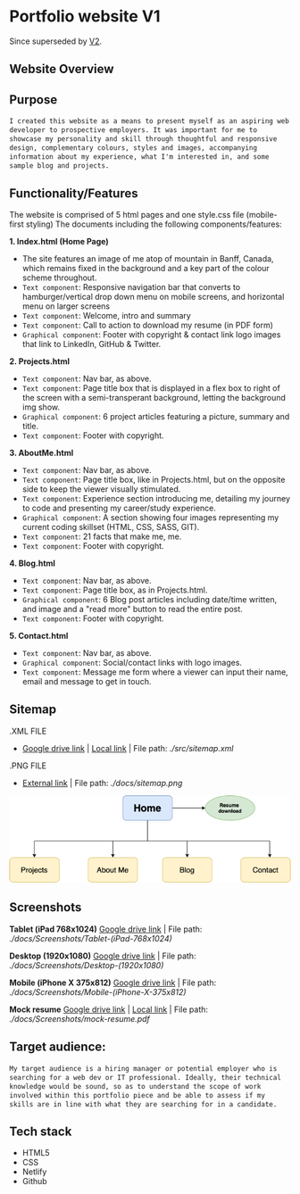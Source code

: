 # Portfolio website V1
Since superseded by [V2](https://github.com/angieloux/portfolio-v2).

## **Website Overview**

## **Purpose**
    I created this website as a means to present myself as an aspiring web developer to prospective employers. It was important for me to showcase my personality and skill through thoughtful and responsive design, complementary colours, styles and images, accompanying information about my experience, what I'm interested in, and some sample blog and projects.

## **Functionality/Features**

The website is comprised of 5 html pages and one style.css file (mobile-first styling) The documents including the following components/features:

**1. Index.html (Home Page)**
  * The site features an image of me atop of mountain in Banff, Canada, which remains fixed in the background and a key part of the colour scheme throughout.
  * `Text component`: Responsive navigation bar that converts to hamburger/vertical drop down menu on mobile screens, and horizontal menu on larger screens
  * `Text component`: Welcome, intro and summary
  * `Text component`: Call to action to download my resume (in PDF form)
  * `Graphical component`: Footer with copyright & contact link logo images that link to LinkedIn, GitHub & Twitter.
  

**2. Projects.html**
  * `Text component`: Nav bar, as above. 
  * `Text component`: Page title box that is displayed in a flex box to right of the screen with a semi-transperant background, letting the background img show. 
  * `Graphical component`: 6 project articles featuring a picture, summary and title.
  * `Text component`: Footer with copyright.

**3. AboutMe.html**
  * `Text component`: Nav bar, as above. 
  * `Text component`: Page title box, like in Projects.html, but on the opposite side to keep the viewer visually stimulated.
  * `Text component`: Experience section introducing me, detailing my journey to code and presenting my career/study experience. 
  * `Graphical component`: A section showing four images representing my current coding skillset (HTML, CSS, SASS, GIT).
  * `Text component`: 21 facts that make me, me. 
  * `Text component`: Footer with copyright.

**4. Blog.html**
  * `Text component`: Nav bar, as above. 
  * `Text component`: Page title box, as in Projects.html.
  * `Graphical component`: 6 Blog post articles including date/time written, and image and a "read more" button to read the entire post.
  * `Text component`: Footer with copyright.

**5. Contact.html**
  * `Text component`: Nav bar, as above. 
  * `Graphical component`: Social/contact links with logo images.
  * `Text component`: Message me form where a viewer can input their name, email and message to get in touch.
  
## **Sitemap**

.XML FILE

  * [Google drive link](https://drive.google.com/file/d/1b-wgYepXLb2MmiR3ACCDI2GhmE-WRIys/view?usp=sharing) | [Local link](./docs/Sitemap.xml) | File path: *./src/sitemap.xml*

.PNG FILE
  * [External link](https://drive.google.com/file/d/1dGP5ZmtCUoS8PgQFGHFd1u7WUo3AKrZY/view?usp=sharing) | File path: *./docs/sitemap.png*

![Sitemap.png](./docs/Sitemap.png)


## **Screenshots**

**Tablet (iPad 768x1024)** [Google drive link](https://drive.google.com/drive/folders/12d4jKqtSwZ8qKqhK1dNjQKFCVi-1zq7u?usp=sharing) | File path: *./docs/Screenshots/Tablet-(iPad-768x1024)*

**Desktop (1920x1080)** [Google drive link](https://drive.google.com/drive/folders/1eHaOV9jI36ytJsRlEYc0E67nmcWfqzNs?usp=sharing) | File path: *./docs/Screenshots/Desktop-(1920x1080)*

**Mobile (iPhone X 375x812)** [Google drive link](https://drive.google.com/drive/folders/101Ilhb4HagNFq1iNv-UzwnfV-OtLow3T?usp=sharing) | File path: *./docs/Screenshots/Mobile-(iPhone-X-375x812)*

**Mock resume** [Google drive link](https://drive.google.com/file/d/1HgiDHsK0Lr5h0uZxt8DbiScxTiY2MI1B/view?usp=sharing) | [Local link](./docs/Screenshots/mock-resume.pdf) | File path: *./docs/Screenshots/mock-resume.pdf*


## **Target audience:**

    My target audience is a hiring manager or potential employer who is searching for a web dev or IT professional. Ideally, their technical knowledge would be sound, so as to understand the scope of work involved within this portfolio piece and be able to assess if my skills are in line with what they are searching for in a candidate. 


## **Tech stack**
- HTML5
- CSS
- Netlify
- Github

